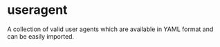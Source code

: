# useragent
A collection of valid user agents which are available in YAML format and can be easily imported.
